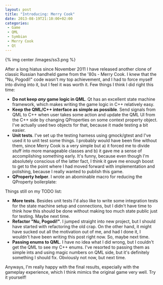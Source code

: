 ```yaml
---
layout: post
title: "Introducing: Merry Cook"
date: 2013-08-19T21:10:00+02:00
categories:
 - Game
 - QML
 - Symbian
 - Merry Cook
 - Qt
---
```


{% img center /images/ss3.png %}

After a long hiatus since November 2011 I have released another clone of classic Russian handheld game from the '80s - Merry Cook. I knew that the "Nu, Pogodi!" code wasn't my top achievement, and I had to force myself into diving into it, but I feel it was worth it. Few things I think I did right this time:

* **Do not keep *any* game logic in QML**. Qt has an excellent state machine framework, which makes writing the game logic in C++ relatively easy.
* **Keep the QML/C++ interface as simple as possible**. Send signals from QML to C++ when user takes some action and update the QML UI from the C++ side by changing QProperties on some context property object. I've actually used two objects for that, because it made testing a bit easier.
* **Unit tests**. I've set up the testing harness using gmock/gtest and I've used it to unit test some things. I probably would have been fine without them, since Merry Cook is a very simple but a) it forced me to divide stuff into more manageable classes and b) it gave me a sense of accomplishing something early. It's funny, because even though I'm absolutely conscious of the latter fact, I think it gave me enough boost to get to the point where I had moved forward with implementation and polishing, because I really wanted to publish this game.
* **QProperty helper**. I wrote an abominable macro for reducing the QProperty boilerplate:
<script src="https://gist.github.com/chalup/6267728.js"></script></li>

Things still on my TODO list:

* **More tests**. Besides unit tests I'd also like to write some integration tests for the state machine setup and connections, but I didn't have time to think how this should be done without making too much state public just for testing. Maybe next time.
* **Refactor "Nu, Pogodi!"**. I jumped straight into new project, but I should have started with refactoring the old crap. On the other hand, it might have sucked out all the motivation out of me, and had I done it, I wouldn't have been writing this post right now. So, maybe next time.
* **Passing enums to QML**. I have no idea what I did wrong, but I couldn't get the QML to see my C++ enums. I've resorted to passing them as simple ints and using magic numbers on QML side, but it's definitely something I should fix. Obviously not now, but next time.

Anyways, I'm really happy with the final results, especially with the gameplay experience, which I think mimics the original game very well. Try it yourself!
